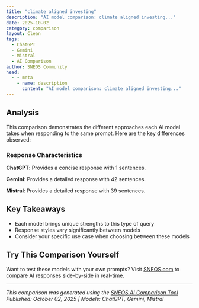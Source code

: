 ```yaml
---
title: "climate aligned investing"
description: "AI model comparison: climate aligned investing..."
date: 2025-10-02
category: comparison
layout: Clean
tags:
  - ChatGPT
  - Gemini
  - Mistral
  - AI Comparison
author: SNEOS Community
head:
  - - meta
    - name: description
      content: "AI model comparison: climate aligned investing..."
---
```


<ChatComparison
  title="climate aligned investing"
  prompt="climate aligned investing"
  :responses='{"ChatGPT": "Climate-aligned investing refers to the practice of allocating investment capital in a manner that supports the transition to a low-carbon economy and addresses climate change while also seeking financial returns. This approach focuses on investing in companies and projects that contribute positively to climate goals, such as reducing greenhouse gas emissions, enhancing energy efficiency, and promoting renewable energy sources.\n\n### Key Principles of Climate-Aligned Investing:\n\n1. **Environmental Impact**: Investments should be directed toward activities that have a positive environmental impact, such as renewable energy, sustainable agriculture, and green technologies.\n\n2. **Carbon Footprint Assessment**: Investors often assess the carbon footprint of potential investments to identify companies that are actively reducing their emissions or are involved in low-carbon activities.\n\n3. **Alignment with Climate Goals**: Investments should align with international climate agreements and targets, such as the Paris Agreement, which aims to limit global warming to well below 2°C above pre-industrial levels.\n\n4. **Sustainable Practices**: Preference is typically given to companies that prioritize sustainability in their operations and supply chain, including efforts in waste reduction, water conservation, and ethical sourcing.\n\n5. **Engagement and Advocacy**: Investors may engage with companies to encourage better environmental practices and may also advocate for stronger climate policies at the governmental level.\n\n6. **Risk Management**: Climate-aligned investing considers the financial risks posed by climate change, including regulatory changes, physical climate risks, and shifts in consumer preference toward sustainable products and services.\n\n### Types of Climate-Aligned Investments:\n\n1. **Renewable Energy**: Investments in solar, wind, hydroelectric, and other renewable energy sectors that contribute to reducing dependency on fossil fuels.\n\n2. **Energy Efficiency**: Companies that specialize in technologies or services that improve energy efficiency, such as energy-efficient appliances, buildings, and industrial processes.\n\n3. **Sustainable Transportation**: Investments in electric vehicles, public transportation solutions, and companies involved in the development of sustainable infrastructure.\n\n4. **Green Bonds**: Fixed-income investments specifically earmarked for projects that have positive environmental impacts.\n\n5. **Climate-focused Funds**: Mutual funds or exchange-traded funds (ETFs) that select companies based on their commitment to sustainability and climate-related goals.\n\n### Challenges in Climate-Aligned Investing:\n\n- **Greenwashing**: The risk of companies misrepresenting their environmental impact or sustainability practices.\n\n- **Data Availability**: Inconsistent and often limited data on the environmental impact and carbon footprint of companies.\n\n- **Market Capacity**: Limited investment opportunities in certain sectors, especially in developing markets.\n\n- **Dynamic Regulation**: Rapidly changing regulatory landscapes related to climate policy can impact investment viability.\n\nClimate-aligned investing is increasingly gaining traction as more investors recognize the importance of considering environmental sustainability not only as a moral imperative but also as a component that can drive long-term financial performance. It reflects a growing acknowledgment that climate change poses significant risks to economies and financial markets, making sustainable practices essential for future investment viability.", "Gemini": "Climate-aligned investing, also known as sustainable investing with a climate focus, is an investment approach that considers climate change and its related risks and opportunities in investment decisions. It aims to contribute to a low-carbon economy while generating financial returns.\n\nHere\u0027s a breakdown of key aspects:\n\n**Core Principles and Goals:**\n\n* **Reducing Greenhouse Gas Emissions:** The primary goal is to decrease the impact of investments on global warming. This can involve funding projects that reduce emissions, avoiding investments in high-carbon activities, and advocating for companies to decarbonize.\n* **Supporting Climate Solutions:** Investing in companies and projects that offer solutions to climate change, such as renewable energy, energy efficiency, sustainable agriculture, and carbon capture technologies.\n* **Managing Climate Risk:** Identifying and mitigating the financial risks that climate change poses to investments, such as physical risks (extreme weather events) and transition risks (policy changes, technological advancements that impact carbon-intensive industries).\n* **Generating Financial Returns:** Climate-aligned investing is not solely about altruism; it aims to achieve competitive financial returns while contributing to a more sustainable future. The expectation is that companies that address climate change effectively will be better positioned for long-term success.\n* **Promoting Transparency and Accountability:** Demanding clear disclosure from companies regarding their greenhouse gas emissions, climate risks, and strategies for reducing their carbon footprint.\n\n**Strategies and Approaches:**\n\nClimate-aligned investing encompasses various strategies, including:\n\n* **Exclusionary Screening (Negative Screening):** Avoiding investments in companies or sectors that are considered harmful to the climate, such as coal mining, tar sands extraction, and deforestation. This can also involve excluding companies that do not meet certain ESG (Environmental, Social, and Governance) standards.\n* **Positive Screening (Best-in-Class):** Selecting companies that are leaders in their sectors in terms of environmental performance and climate action. This involves identifying and investing in companies that are actively reducing their emissions and developing innovative climate solutions.\n* **Thematic Investing:** Targeting investments in specific sectors or industries that are directly related to climate change solutions, such as renewable energy, energy efficiency, electric vehicles, and sustainable agriculture.\n* **Impact Investing:** Making investments with the specific intention of generating positive environmental and social impact, alongside financial returns. This often involves investing in early-stage companies or projects that are focused on climate solutions.\n* **Engagement and Activism:** Using shareholder power to engage with companies on climate-related issues and advocate for more sustainable business practices. This can involve voting on shareholder proposals, engaging in dialogue with company management, and advocating for policy changes.\n* **Integration of ESG Factors:** Systematically including environmental, social, and governance (ESG) factors into investment analysis and decision-making. This means considering how climate change risks and opportunities might impact a company\u0027s financial performance.\n* **Climate-Focused Funds:** Investing in mutual funds, ETFs (Exchange-Traded Funds), and other investment vehicles that are specifically designed to align with climate goals. These funds often use one or more of the strategies listed above.\n* **Green Bonds:** Investing in bonds issued by companies or governments to finance environmentally friendly projects, such as renewable energy installations or energy efficiency improvements.\n* **Divestment:** Selling off investments in fossil fuel companies, often as a symbolic gesture to raise awareness about climate change and put pressure on companies to change their behavior.\n\n**Challenges and Considerations:**\n\n* **Data Availability and Quality:** Obtaining reliable and consistent data on companies\u0027 greenhouse gas emissions and climate-related performance can be challenging.\n* **Greenwashing:** The risk that companies may overstate their environmental performance or make misleading claims about their commitment to climate action.\n* **Defining \u0022Climate Alignment\u0022:** There is no single, universally accepted definition of what constitutes a climate-aligned investment. This can make it difficult for investors to compare different investment options.\n* **Measuring Impact:** Quantifying the actual impact of climate-aligned investments on reducing greenhouse gas emissions and mitigating climate change can be complex.\n* **Fiduciary Duty:** Investors must ensure that their climate-aligned investments are consistent with their fiduciary duty to act in the best interests of their clients.\n* **Complexity:** Climate change is complex and multifaceted, making it challenging to fully integrate climate considerations into investment decisions.\n* **Potential Trade-offs:** There may be trade-offs between financial returns and climate impact in some cases. However, many believe that climate-aligned investments can deliver both financial returns and positive environmental impact in the long run.\n\n**Benefits of Climate-Aligned Investing:**\n\n* **Contributing to a Low-Carbon Economy:** Directly supporting the transition to a more sustainable future.\n* **Managing Climate Risk:** Protecting investments from the potential financial impacts of climate change.\n* **Generating Long-Term Value:** Investing in companies that are well-positioned for long-term success in a changing world.\n* **Meeting Investor Demand:** Increasingly, investors are demanding climate-aligned investment options.\n* **Promoting Corporate Accountability:** Encouraging companies to be more transparent and accountable for their environmental performance.\n* **Alignment with Values:** Investing in accordance with personal values and beliefs about climate change.\n\n**In Conclusion:**\n\nClimate-aligned investing is an evolving field that is gaining increasing attention from investors, policymakers, and businesses. It represents a powerful approach to address climate change while generating financial returns. As data availability, measurement techniques, and investor awareness improve, climate-aligned investing is likely to become an increasingly important part of the mainstream investment landscape.\n", "Mistral": "Climate-aligned investing refers to an investment strategy that prioritizes environmental sustainability and the mitigation of climate change. This approach aims to direct capital towards companies, projects, and initiatives that are actively working to reduce greenhouse gas emissions, promote renewable energy, and support sustainable practices. Here are some key aspects of climate-aligned investing:\n\n### 1. **Sustainable and Responsible Investing (SRI)**\n - **Environmental, Social, and Governance (ESG) Criteria:** Investors evaluate companies based on their ESG performance, with a particular focus on environmental factors.\n - **Impact Investing:** Investments are made with the intention to generate a measurable, beneficial social or environmental impact alongside a financial return.\n\n### 2. **Green Bonds**\n - **Purpose:** Green bonds are fixed-income securities issued to finance projects that have positive environmental and/or climate benefits.\n - **Certification:** Often certified by third-party organizations to ensure the funds are used for legitimate green projects.\n\n### 3. **Renewable Energy Investments**\n - **Solar and Wind Power:** Investing in companies and projects that develop and deploy solar and wind energy technologies.\n - **Energy Storage:** Supporting technologies that store energy generated from renewable sources for later use.\n\n### 4. **Carbon Offsets and Credits**\n - **Carbon Markets:** Investing in carbon credits, which represent a reduction of one metric ton of carbon dioxide or its equivalent in other greenhouse gases.\n - **Offset Projects:** Funding projects that reduce, avoid, or remove greenhouse gas emissions, such as reforestation or energy efficiency initiatives.\n\n### 5. **Sustainable Infrastructure**\n - **Green Buildings:** Investing in the construction and operation of buildings that are energy-efficient and have a low environmental impact.\n - **Public Transportation:** Supporting the development of public transportation systems that reduce reliance on fossil fuels.\n\n### 6. **Divestment from Fossil Fuels**\n - **Reducing Exposure:** Actively reducing or eliminating investments in companies that are heavily involved in the extraction and use of fossil fuels.\n - **Transition Financing:** Supporting companies that are transitioning away from fossil fuels towards more sustainable energy sources.\n\n### 7. **Climate-Related Financial Disclosures**\n - **Transparency:** Encouraging companies to disclose their climate-related risks and opportunities, often in line with frameworks like the Task Force on Climate-related Financial Disclosures (TCFD).\n - **Reporting:** Investors use these disclosures to make informed decisions about where to allocate capital.\n\n### 8. **Policy and Regulatory Engagement**\n - **Advocacy:** Engaging with policymakers to support regulations and incentives that promote climate-aligned investments.\n - **Collaboration:** Working with industry groups and other stakeholders to develop standards and best practices for climate-aligned investing.\n\n### 9. **Technology and Innovation**\n - **Clean Tech:** Investing in technologies that reduce environmental impact, such as electric vehicles, smart grids, and sustainable agriculture.\n - **Research and Development:** Supporting R\u0026D efforts that aim to develop new solutions for climate change mitigation and adaptation.\n\n### 10. **Education and Awareness**\n - **Investor Education:** Educating investors about the importance of climate-aligned investing and how to evaluate potential investments.\n - **Public Awareness:** Raising awareness among the general public about the role of finance in addressing climate change.\n\n### Benefits of Climate-Aligned Investing\n- **Environmental Impact:** Directly contributes to reducing greenhouse gas emissions and mitigating climate change.\n- **Financial Returns:** Can offer competitive financial returns, especially as the demand for sustainable products and services grows.\n- **Risk Management:** Helps manage long-term risks associated with climate change, such as regulatory changes and physical impacts.\n\n### Challenges\n- **Data and Transparency:** Lack of standardized data and transparency can make it difficult to evaluate the true environmental impact of investments.\n- **Greenwashing:** The risk of companies overstating their environmental credentials to attract investment.\n- **Regulatory Uncertainty:** Variability in government policies and regulations can affect the stability and profitability of climate-aligned investments.\n\nClimate-aligned investing is increasingly seen as a critical component of the global effort to address climate change, offering both environmental benefits and potential financial returns."}' 
  published-date="10:31"
/>

## Analysis

This comparison demonstrates the different approaches each AI model takes when responding to the same prompt. Here are the key differences observed:

### Response Characteristics

**ChatGPT**: Provides a concise response with 1 sentences. 

**Gemini**: Provides a detailed response with 42 sentences. 

**Mistral**: Provides a detailed response with 39 sentences. 

## Key Takeaways

- Each model brings unique strengths to this type of query
- Response styles vary significantly between models
- Consider your specific use case when choosing between these models

## Try This Comparison Yourself

Want to test these models with your own prompts? Visit [SNEOS.com](https://sneos.com) to compare AI responses side-by-side in real-time.

---

*This comparison was generated using the [SNEOS AI Comparison Tool](https://sneos.com)*
*Published: October 02, 2025 | Models: ChatGPT, Gemini, Mistral*
